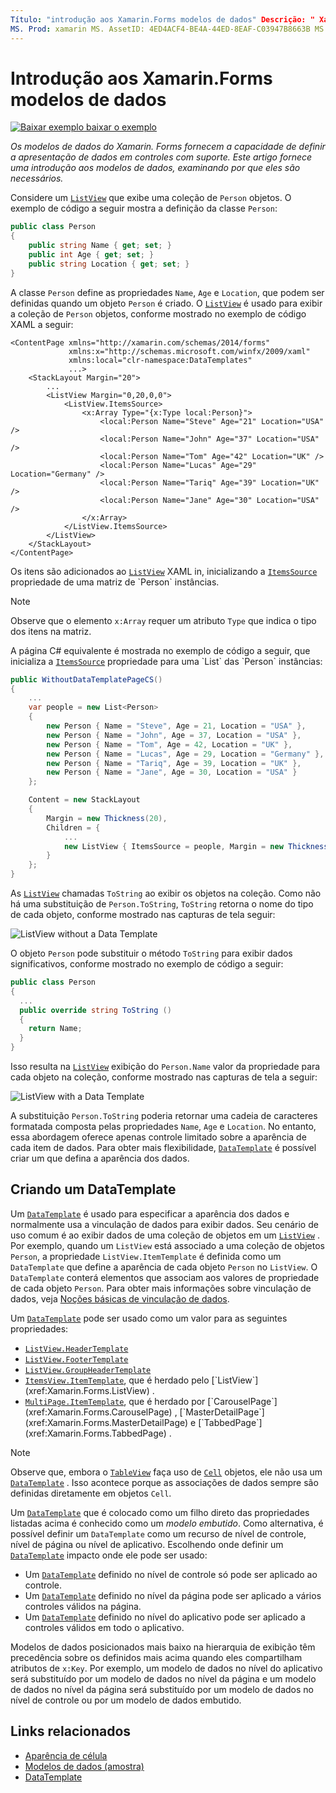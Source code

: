 ```yaml
---
Título: "introdução aos Xamarin.Forms modelos de dados" Descrição: " Xamarin.Forms modelos de dados fornecem a capacidade de definir a apresentação de dados em controles com suporte. Este artigo fornece uma introdução aos modelos de dados, examinando por que eles são necessários. "
MS. Prod: xamarin MS. AssetID: 4ED4ACF4-BE4A-44ED-8EAF-C03947B8663B MS. Technology: xamarin-Forms autor: davidbritch MS. Author: dabritch MS. Date: 09/11/2017 no-loc: [ Xamarin.Forms , Xamarin.Essentials ]
---
```


# <a name="introduction-to-xamarinforms-data-templates"></a>Introdução aos Xamarin.Forms modelos de dados

[![Baixar exemplo ](~/media/shared/download.png) baixar o exemplo](https://docs.microsoft.com/samples/xamarin/xamarin-forms-samples/templates-datatemplates)

_Os modelos de dados do Xamarin. Forms fornecem a capacidade de definir a apresentação de dados em controles com suporte. Este artigo fornece uma introdução aos modelos de dados, examinando por que eles são necessários._

Considere um [`ListView`](xref:Xamarin.Forms.ListView) que exibe uma coleção de `Person` objetos. O exemplo de código a seguir mostra a definição da classe `Person`:

```csharp
public class Person
{
    public string Name { get; set; }
    public int Age { get; set; }
    public string Location { get; set; }
}
```

A classe `Person` define as propriedades `Name`, `Age` e `Location`, que podem ser definidas quando um objeto `Person` é criado. O [`ListView`](xref:Xamarin.Forms.ListView) é usado para exibir a coleção de `Person` objetos, conforme mostrado no exemplo de código XAML a seguir:

```xaml
<ContentPage xmlns="http://xamarin.com/schemas/2014/forms"
             xmlns:x="http://schemas.microsoft.com/winfx/2009/xaml"
             xmlns:local="clr-namespace:DataTemplates"
             ...>
    <StackLayout Margin="20">
        ...
        <ListView Margin="0,20,0,0">
            <ListView.ItemsSource>
                <x:Array Type="{x:Type local:Person}">
                    <local:Person Name="Steve" Age="21" Location="USA" />
                    <local:Person Name="John" Age="37" Location="USA" />
                    <local:Person Name="Tom" Age="42" Location="UK" />
                    <local:Person Name="Lucas" Age="29" Location="Germany" />
                    <local:Person Name="Tariq" Age="39" Location="UK" />
                    <local:Person Name="Jane" Age="30" Location="USA" />
                </x:Array>
            </ListView.ItemsSource>
        </ListView>
    </StackLayout>
</ContentPage>
```

Os itens são adicionados ao [`ListView`](xref:Xamarin.Forms.ListView) XAML in, inicializando a [`ItemsSource`](xref:Xamarin.Forms.ItemsView`1.ItemsSource) propriedade de uma matriz de `Person` instâncias.

> [!NOTE]
> Observe que o elemento `x:Array` requer um atributo `Type` que indica o tipo dos itens na matriz.

A página C# equivalente é mostrada no exemplo de código a seguir, que inicializa a [`ItemsSource`](xref:Xamarin.Forms.ItemsView`1.ItemsSource) propriedade para uma `List` das `Person` instâncias:

```csharp
public WithoutDataTemplatePageCS()
{
    ...
    var people = new List<Person>
    {
        new Person { Name = "Steve", Age = 21, Location = "USA" },
        new Person { Name = "John", Age = 37, Location = "USA" },
        new Person { Name = "Tom", Age = 42, Location = "UK" },
        new Person { Name = "Lucas", Age = 29, Location = "Germany" },
        new Person { Name = "Tariq", Age = 39, Location = "UK" },
        new Person { Name = "Jane", Age = 30, Location = "USA" }
    };

    Content = new StackLayout
    {
        Margin = new Thickness(20),
        Children = {
            ...
            new ListView { ItemsSource = people, Margin = new Thickness(0, 20, 0, 0) }
        }
    };
}
```

As [`ListView`](xref:Xamarin.Forms.ListView) chamadas `ToString` ao exibir os objetos na coleção. Como não há uma substituição de `Person.ToString`, `ToString` retorna o nome do tipo de cada objeto, conforme mostrado nas capturas de tela seguir:

![](introduction-images/no-data-template.png "ListView without a Data Template")

O objeto `Person` pode substituir o método `ToString` para exibir dados significativos, conforme mostrado no exemplo de código a seguir:

```csharp
public class Person
{
  ...
  public override string ToString ()
  {
    return Name;
  }
}
```

Isso resulta na [`ListView`](xref:Xamarin.Forms.ListView) exibição do `Person.Name` valor da propriedade para cada objeto na coleção, conforme mostrado nas capturas de tela a seguir:

![](introduction-images/override-tostring.png "ListView with a Data Template")

A substituição `Person.ToString` poderia retornar uma cadeia de caracteres formatada composta pelas propriedades `Name`, `Age` e `Location`. No entanto, essa abordagem oferece apenas controle limitado sobre a aparência de cada item de dados. Para obter mais flexibilidade, [`DataTemplate`](xref:Xamarin.Forms.DataTemplate) é possível criar um que defina a aparência dos dados.

## <a name="creating-a-datatemplate"></a>Criando um DataTemplate

Um [`DataTemplate`](xref:Xamarin.Forms.DataTemplate) é usado para especificar a aparência dos dados e normalmente usa a vinculação de dados para exibir dados. Seu cenário de uso comum é ao exibir dados de uma coleção de objetos em um [`ListView`](xref:Xamarin.Forms.ListView) . Por exemplo, quando um `ListView` está associado a uma coleção de objetos `Person`, a propriedade `ListView.ItemTemplate` é definida como um `DataTemplate` que define a aparência de cada objeto `Person` no `ListView`. O `DataTemplate` conterá elementos que associam aos valores de propriedade de cada objeto `Person`. Para obter mais informações sobre vinculação de dados, veja [Noções básicas de vinculação de dados](~/xamarin-forms/xaml/xaml-basics/data-binding-basics.md).

Um [`DataTemplate`](xref:Xamarin.Forms.DataTemplate) pode ser usado como um valor para as seguintes propriedades:

- [`ListView.HeaderTemplate`](xref:Xamarin.Forms.ListView.HeaderTemplate)
- [`ListView.FooterTemplate`](xref:Xamarin.Forms.ListView.FooterTemplate)
- [`ListView.GroupHeaderTemplate`](xref:Xamarin.Forms.ListView.GroupHeaderTemplate)
- [`ItemsView.ItemTemplate`](xref:Xamarin.Forms.ItemsView`1), que é herdado pelo [`ListView`](xref:Xamarin.Forms.ListView) .
- [`MultiPage.ItemTemplate`](xref:Xamarin.Forms.MultiPage`1), que é herdado por [`CarouselPage`](xref:Xamarin.Forms.CarouselPage) , [`MasterDetailPage`](xref:Xamarin.Forms.MasterDetailPage) e [`TabbedPage`](xref:Xamarin.Forms.TabbedPage) .

> [!NOTE]
> Observe que, embora o [`TableView`](xref:Xamarin.Forms.TableView) faça uso de [`Cell`](xref:Xamarin.Forms.Cell) objetos, ele não usa um [`DataTemplate`](xref:Xamarin.Forms.DataTemplate) . Isso acontece porque as associações de dados sempre são definidas diretamente em objetos `Cell`.

Um [`DataTemplate`](xref:Xamarin.Forms.DataTemplate) que é colocado como um filho direto das propriedades listadas acima é conhecido como um *modelo embutido*. Como alternativa, é possível definir um `DataTemplate` como um recurso de nível de controle, nível de página ou nível de aplicativo. Escolhendo onde definir um [`DataTemplate`](xref:Xamarin.Forms.DataTemplate) impacto onde ele pode ser usado:

- Um [`DataTemplate`](xref:Xamarin.Forms.DataTemplate) definido no nível de controle só pode ser aplicado ao controle.
- Um [`DataTemplate`](xref:Xamarin.Forms.DataTemplate) definido no nível da página pode ser aplicado a vários controles válidos na página.
- Um [`DataTemplate`](xref:Xamarin.Forms.DataTemplate) definido no nível do aplicativo pode ser aplicado a controles válidos em todo o aplicativo.

Modelos de dados posicionados mais baixo na hierarquia de exibição têm precedência sobre os definidos mais acima quando eles compartilham atributos de `x:Key`. Por exemplo, um modelo de dados no nível do aplicativo será substituído por um modelo de dados no nível da página e um modelo de dados no nível da página será substituído por um modelo de dados no nível de controle ou por um modelo de dados embutido.

## <a name="related-links"></a>Links relacionados

- [Aparência de célula](~/xamarin-forms/user-interface/listview/customizing-cell-appearance.md)
- [Modelos de dados (amostra)](https://docs.microsoft.com/samples/xamarin/xamarin-forms-samples/templates-datatemplates)
- [DataTemplate](xref:Xamarin.Forms.DataTemplate)
